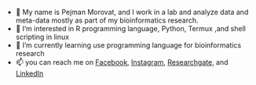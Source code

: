 - 👋 My name is Pejman Morovat, and I work in a lab and analyze data and meta-data mostly as part of my bioinformatics research.
- 👀 I’m interested in R programming language, Python, Termux ,and shell scripting in linux 
- 🌱 I’m currently learning use programming language for bioinformatics research 
- 📫 you can reach me on [Facebook](https://www.facebook.com/pejman.morovat.71), [Instagram](https://www.instagram.com/pejman_morovat), [Researchgate](https://www.researchgate.net/profile/Pejman-Morovat), and [LinkedIn](https://www.linkedin.com/in/pejman-morovat)

<!---
pejmanmorovat/pejmanmorovat is a ✨ special ✨ repository because its `README.md` (this file) appears on your GitHub profile.
You can click the Preview link to take a look at your changes.
--->
